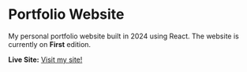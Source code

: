 # Portfolio Website

My personal portfolio website built in 2024 using React. The website is currently on **First** edition.

**Live Site:** [Visit my site!](https://www.ystim.io/)
